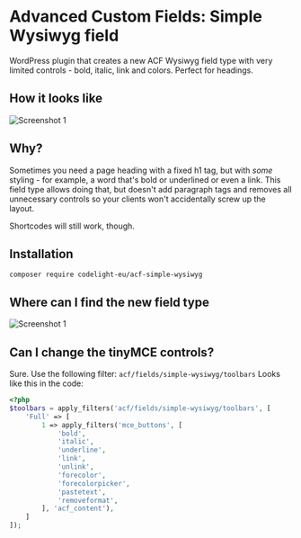 # Advanced Custom Fields: Simple Wysiwyg field
WordPress plugin that creates a new ACF Wysiwyg field type with very limited controls - bold, italic, link and colors. Perfect for headings.

## How it looks like
![Screenshot 1](https://imgur.com/xZ9m8vv.png)

## Why?
Sometimes you need a page heading with a fixed h1 tag, but with _some_ styling - for example, a word that's bold or underlined or even a link.
This field type allows doing that, but doesn't add paragraph tags and removes all unnecessary controls so your clients won't accidentally screw up the layout.

Shortcodes will still work, though.

## Installation
`composer require codelight-eu/acf-simple-wysiwyg`

## Where can I find the new field type
![Screenshot 1](https://imgur.com/XzOpFjl.png)

## Can I change the tinyMCE controls?
Sure. Use the following filter: `acf/fields/simple-wysiwyg/toolbars`
Looks like this in the code:

```php
<?php
$toolbars = apply_filters('acf/fields/simple-wysiwyg/toolbars', [
    'Full' => [
        1 => apply_filters('mce_buttons', [
            'bold',
            'italic',
            'underline',
            'link',
            'unlink',
            'forecolor',
            'forecolorpicker',
            'pastetext',
            'removeformat',
        ], 'acf_content'),
    ]
]);
```
